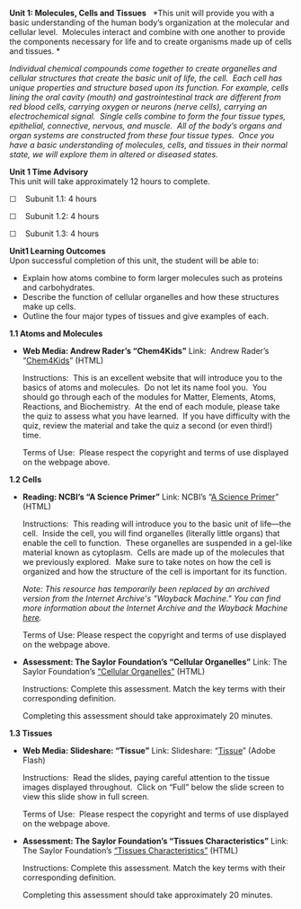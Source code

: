 **Unit 1: Molecules, Cells and Tissues** <span id="1"></span> 
*This unit will provide you with a basic understanding of the human
body’s organization at the molecular and cellular level.  Molecules
interact and combine with one another to provide the components
necessary for life and to create organisms made up of cells and
tissues. *  
  
 *Individual chemical compounds come together to create organelles and
cellular structures that create the basic unit of life, the cell.  Each
cell has unique properties and structure based upon its function. For
example, cells lining the oral cavity (mouth) and gastrointestinal track
are different from red blood cells, carrying oxygen or neurons (nerve
cells), carrying an electrochemical signal.  Single cells combine to
form the four tissue types, epithelial, connective, nervous, and
muscle.  All of the body’s organs and organ systems are constructed from
these four tissue types.  Once you have a basic understanding of
molecules, cells, and tissues in their normal state, we will explore
them in altered or diseased states.*

**Unit 1 Time Advisory**  
This unit will take approximately 12 hours to complete.  
  
 ☐    Subunit 1.1: 4 hours  
  
 ☐    Subunit 1.2: 4 hours  
  
 ☐    Subunit 1.3: 4 hours

**Unit1 Learning Outcomes**  
Upon successful completion of this unit, the student will be able to:  
  
-   Explain how atoms combine to form larger molecules such as proteins
    and carbohydrates.
-   Describe the function of cellular organelles and how these
    structures make up cells.
-   Outline the four major types of tissues and give examples of each.

**1.1 Atoms and Molecules** <span id="1.1"></span> 
-   **Web Media: Andrew Rader’s “Chem4Kids”**
    Link:  Andrew Rader’s “[Chem4Kids](http://www.chem4kids.com/)”
    (HTML)  
      
     Instructions:  This is an excellent website that will introduce you
    to the basics of atoms and molecules.  Do not let its name fool
    you.  You should go through each of the modules for Matter,
    Elements, Atoms, Reactions, and Biochemistry.  At the end of each
    module, please take the quiz to assess what you have learned.  If
    you have difficulty with the quiz, review the material and take the
    quiz a second (or even third!) time.  
      
     Terms of Use:  Please respect the copyright and terms of use
    displayed on the webpage above.

**1.2 Cells** <span id="1.2"></span> 
-   **Reading: NCBI’s “A Science Primer”**
    Link: NCBI’s “[A Science
    Primer](https://web.archive.org/web/20130202042933/http://www.ncbi.nlm.nih.gov/About/primer/genetics_cell.html)”
    (HTML)  
      
     Instructions:  This reading will introduce you to the basic unit of
    life—the cell.  Inside the cell, you will find organelles (literally
    little organs) that enable the cell to function.  These organelles
    are suspended in a gel-like material known as cytoplasm.  Cells are
    made up of the molecules that we previously explored.  Make sure to
    take notes on how the cell is organized and how the structure of the
    cell is important for its function.  
      
     *Note: This resource has temporarily been replaced by an archived
    version from the Internet Archive's "Wayback Machine." You can find
    more information about the Internet Archive and the Wayback Machine
    [here](https://archive.org/about/faqs.php#The_Wayback_Machine).*  
      
     Terms of Use: Please respect the copyright and terms of use
    displayed on the webpage above.

-   **Assessment: The Saylor Foundation’s “Cellular Organelles”**
    Link: The Saylor Foundation’s [“Cellular
    Organelles”](http://school.saylor.org/mod/quiz/view.php?q=1104)
    (HTML)  
      
     Instructions: Complete this assessment. Match the key terms with
    their corresponding definition.  
      
     Completing this assessment should take approximately 20 minutes.

**1.3 Tissues** <span id="1.3"></span> 
-   **Web Media: Slideshare: “Tissue”**
    Link: Slideshare:
    “[Tissue](http://www.slideshare.net/guestf2caa1/tissue-233069?src=related_normal&rel=222918)”
    (Adobe Flash)  
      
     Instructions:  Read the slides, paying careful attention to the
    tissue images displayed throughout.  Click on “Full” below the slide
    screen to view this slide show in full screen.   
      
     Terms of Use:  Please respect the copyright and terms of use
    displayed on the webpage above.

-   **Assessment: The Saylor Foundation’s “Tissues Characteristics”**
    Link: The Saylor Foundation’s [“Tissues
    Characteristics”](http://school.saylor.org/mod/quiz/view.php?id=1765)
    (HTML)  
      
     Instructions: Complete this assessment. Match the key terms with
    their corresponding definition.  
      
     Completing this assessment should take approximately 20 minutes.


